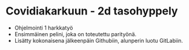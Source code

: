 # Covidiakarkuun - 2d tasohyppely
- Ohjelmointi 1 harkkatyö
- Ensimmäinen pelini, joka on toteutettu parityönä.
- Lisätty kokonaisena jälkeenpäin Githubiin, alunperin luotu GitLabiin.
